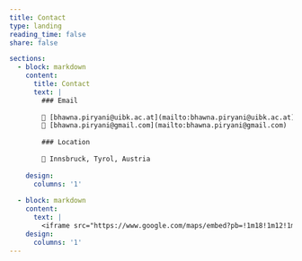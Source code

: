 ```yaml
---
title: Contact
type: landing
reading_time: false
share: false

sections:
  - block: markdown
    content:
      title: Contact
      text: |
        ### Email
        
        📧 [bhawna.piryani@uibk.ac.at](mailto:bhawna.piryani@uibk.ac.at)  
        📧 [bhawna.piryani@gmail.com](mailto:bhawna.piryani@gmail.com)
        
        ### Location
        
        📍 Innsbruck, Tyrol, Austria
        
    design:
      columns: '1'
  
  - block: markdown
    content:
      text: |
        <iframe src="https://www.google.com/maps/embed?pb=!1m18!1m12!1m3!1d43587.93877607326!2d11.36299!3d47.26692!2m3!1f0!2f0!3f0!3m2!1i1024!2i768!4f13.1!3m3!1m2!1s0x479d6ecfe1f8ca73%3A0x4c41e22f0cad0c4e!2sUniversity%20of%20Innsbruck!5e0!3m2!1sen!2sat" width="100%" height="450" style="border:0; border-radius: 8px;" allowfullscreen="" loading="lazy"></iframe>
    design:
      columns: '1'
---
```

